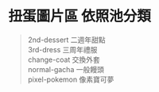 # 扭蛋圖片區 依照池分類
> 2nd-dessert 二週年甜點<br>
> 3rd-dress 三周年禮服<br>
> change-coat 交換外套<br>
> normal-gacha 一般饅頭<br>
> pixel-pokemon  像素寶可夢

